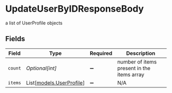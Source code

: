 # UpdateUserByIDResponseBody

a list of UserProfile objects


## Fields

| Field                                                | Type                                                 | Required                                             | Description                                          |
| ---------------------------------------------------- | ---------------------------------------------------- | ---------------------------------------------------- | ---------------------------------------------------- |
| `count`                                              | *Optional[int]*                                      | :heavy_minus_sign:                                   | number of items present in the items array           |
| `items`                                              | List[[models.UserProfile](../models/userprofile.md)] | :heavy_minus_sign:                                   | N/A                                                  |
